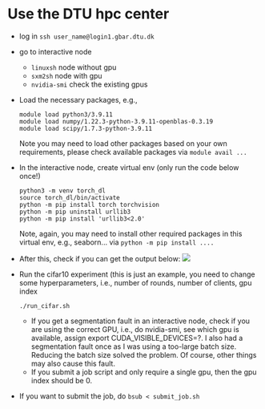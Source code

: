# Use the DTU hpc center 

- log in
```ssh user_name@login1.gbar.dtu.dk```

- go to interactive node
  - ```linuxsh``` node without gpu
  - ```sxm2sh``` node with gpu
  - ```nvidia-smi``` check the existing gpus
- Load the necessary packages, e.g.,
  ```
  module load python3/3.9.11
  module load numpy/1.22.3-python-3.9.11-openblas-0.3.19
  module load scipy/1.7.3-python-3.9.11
  ```
  Note you may need to load other packages based on your own requirements, please check available packages via `module avail ...` 
 
- In the interactive node, create virtual env (only run the code below once!)
  ```
  python3 -m venv torch_dl
  source torch_dl/bin/activate
  python -m pip install torch torchvision
  python -m pip uninstall urllib3  
  python -m pip install 'urllib3<2.0'
  ```
  Note, again, you may need to install other required packages in this virtual env, e.g., seaborn... via `python -m pip install .... `
- After this, check if you can get the output below:
  ![](hpc_image.png)
- Run the cifar10 experiment (this is just an example, you need to change some hyperparameters, i.e., number of rounds, number of clients, gpu index
  ```
  ./run_cifar.sh
  ```
  - If you get a segmentation fault in an interactive node, check if you are using the correct GPU, i.e., do nvidia-smi, see which gpu is available, assign export CUDA_VISIBLE_DEVICES=?. I also had a segmentation fault once as I was using a too-large batch size. Reducing the batch size solved the problem. Of course, other things may also cause this fault. 
  - If you submit a job script and only require a single gpu, then the gpu index should be 0.
 
- If you want to submit the job, do
  ```bsub < submit_job.sh```


